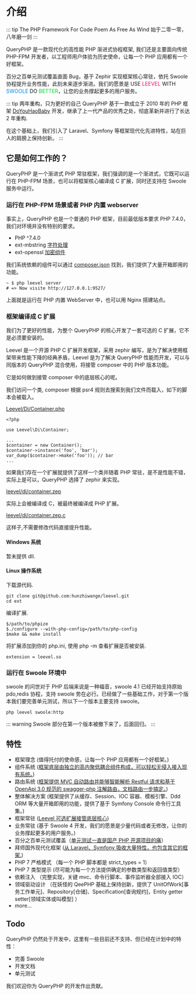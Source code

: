 # 介绍

::: tip The PHP Framework For Code Poem As Free As Wind
始于二零一零，八年磨一剑
:::

QueryPHP 是一款现代化的高性能 PHP 渐进式协程框架, 我们还是主要面向传统 PHP-FPM 开发者，以工程师用户体验为历史使命，让每一个 PHP 应用都有一个好框架。

百分之百单元测试覆盖直面 Bug，基于 Zephir 实现框架核心常驻，依托 Swoole 协程提升业务性能，此刻未来逐步渐进。我们的愿景是 USE <span style="color:#f80378">LEEVEL</span> WITH <span style="color:#008ee6">SWOOLE</span> DO <span style="color:#02d629">BETTER</span>，让您的业务撑起更多的用户服务。

::: tip 两年重构，只为更好的自己
QueryPHP 基于一款成立于 2010 年的 PHP 框架 [DoYouHaoBaby](https://raw.githubusercontent.com/hunzhiwange/framework/master/doyouhaobaby-googlecode.jpg/) 开发，继承了上一代产品的优秀之处，彻底革新并进行了长达 2 年重构.

在这个基础上，我们引入了 Laravel、Symfony 等框架现代化先进特性，站在巨人的肩膀上保持创新。
:::

## 它是如何工作的？

QueryPHP 是一个渐进式 PHP 常驻框架，我们强调的是一个渐进式，它既可以运行在 PHP-FPM 场景，也可以将框架核心编译成 C 扩展，同时还支持在 Swoole 服务中运行。

### 运行在 PHP-FPM 场景或者 PHP 内置 webserver

事实上，QueryPHP 也是一个普通的 PHP 框架，目前最低版本要求 PHP 7.4.0，我们对环境并没有特别的要求。

 * PHP ^7.4.0
 * ext-mbstring [字符处理](https://github.com/hunzhiwange/framework/blob/master/src/Leevel/Support/Str.php)
 * ext-openssl [加密组件](https://github.com/hunzhiwange/framework/blob/master/src/Leevel/Encryption/Encryption.php)

我们系统依赖的组件可以通过 [composer.json](https://github.com/hunzhiwange/queryphp/blob/master/composer.json) 找到，我们提供了大量开箱即用的功能。

```
~ $ php leevel server
# => Now visite http://127.0.0.1:9527/
```

上面就是运行在 PHP 内置 WebServer 中，也可以用 Nginx 搭建站点。

### 框架编译成 C 扩展

我们为了更好的性能，为整个 QueryPHP 的核心开发了一套可选的 C 扩展，它不是必须要安装的。

Leevel 是一个开源 PHP C 扩展开发框架，采用 zephir 编写，是为了解决使用框架带来性能下降的经典矛盾，Leevel 是为了解决 QueryPHP 性能而开发，可以与同版本的 QueryPHP 混合使用，将接管 composer 中的 PHP 版本功能。

它是如何做到接管 composer 中的底层核心的呢。

我们访问一个类, composer 根据 psr4 规则去搜索到我们文件而载入，如下的脚本会被载入。

[Leevel/Di/Container.php](https://github.com/hunzhiwange/framework/blob/master/src/Leevel/Di/Container.php)

```
<?php

use Leevel\Di\Container;

...
$container = new Container();
$container->instance('foo', 'bar');
var_dump($container->make('foo')); // bar
...
```

如果我们存在一个扩展就提供了这样一个类并随着 PHP 常驻，是不是性能不错，实际上是可以，QueryPHP 选择了 zephir 来实现。

[leevel/di/container.zep](https://github.com/hunzhiwange/leevel/blob/master/leevel/di/container.zep)


实际上会被编译成 C，被最终被编译成 PHP 扩展。

[leevel/di/container.zep.c](https://github.com/hunzhiwange/leevel/blob/master/ext/leevel/di/container.zep.c)

这样子,不需要修改代码直接提升性能。

#### Windows 系统

暂未提供 dll.

#### Linux 操作系统

下载源代码.

```
git clone git@github.com:hunzhiwange/leevel.git
cd ext
```

编译扩展.

```
$/path/to/phpize
$./configure --with-php-config=/path/to/php-config
$make && make install
```

将扩展添加到你的 php.ini, 使用 php -m 查看扩展是否被安装.

```
extension = leevel.so
```

### 运行在 Swoole 环境中

swoole 的问世对于 PHP 后端来说是一种福音，swoole 4.1 已经开始支持原始 pdo,redis 协程，支持 swoole 势在必行。已经做了一些基础工作，对于第一个版本我们要完善单元测试，所以下一个版本主要支持 swoole。

```
php leevel swoole:http
```

::: warning
Swoole 部分在第一个版本被撤下来了，后面回归。
:::

## 特性

- 框架理念 (值得托付的使命感，让每一个 PHP 应用都有一个好框架。)
- 组件系统 ([框架底层由独立的高内聚低耦合组件构成，可以轻松无侵入接入现有系统。](https://packagist.org/packages/leevel/))
- 路由系统 ([框架提供 MVC 自动路由并能够智能解析 Restful 请求和基于 OpenApi 3.0 规范的 swagger-php 注解路由，文档路由一步搞定。](https://www.v2ex.com/t/492979#reply3))
- 整体解决方案 (框架提供了从缓存、Session、IOC 容器、模板引擎、Ddd ORM 等大量开箱即用的功能，提供了基于 Symfony Console 命令行工具集。)
- 框架常驻 ([Leevel 可选扩展接管底层核心](https://github.com/hunzhiwange/leevel))
- 业务常驻 (基于 Swoole 4 开发，我们的愿景是少量代码或者无修改，让你的业务撑起更多的用户服务。)
- 百分之百单元测试覆盖（[单元测试一直是国产 PHP 开源项目的痛](https://github.com/hunzhiwange/framework/tree/master/tests)）
- 拜师国外现代化框架 ([从 Laravel、Symfony 吸收大量特性，也包含其它的框架.](https://github.com/hunzhiwange/framework/blob/master/LICENSE))
- PHP 7 严格模式 （每一个 PHP 脚本都是 strict_types = 1）
- PHP 7 类型提示 (尽可能为每一个方法提供确定的参数类型和返回值类型）
- 依赖注入 （完整实现，关键 mvc、命令行脚本、事件监听器全部接入 IOC）
- 领域驱动设计 （在妖怪的 QeePHP 基础上保持创新，提供了 UnitOfWork[事务工作单元]、Repository[仓储]、Specification[查询规约]，Entity getter setter[领域实体或叫模型] ）
- more...

## Todo

QueryPHP 仍然处于开发中，这里有一些目前还不支持、但已经在计划中的特性：

- 完善 Swoole
- 开发文档
- 单元测试

我们欢迎你为 QueryPHP 的开发作出贡献。
